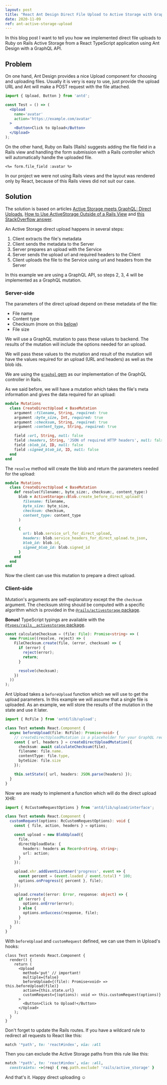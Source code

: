 ```yaml
---
layout: post
title: "React Ant Design Direct File Upload to Active Storage with GraphQL in Ruby on Rails"
date: 2020-11-09
ref: ant-active-storage-upload
---
```

In this blog post I want to tell you how we implemented direct file uploads
to Ruby on Rails Active Storage from a React TypeScript application using
Ant Design with a GraphQL API.

## Problem
On one hand, Ant Design provides a nice Upload component for choosing and
uploading files. Usually it is very is easy to use, just provide the upload URL
and Ant will make a POST request with the file attached.

```jsx
import { Upload, Button } from 'antd';

const Test = () => (
  <Upload
    name='avatar'
    action='https://example.com/avatar'
  >
    <Button>Click to Upload</Button>
  </Upload>
);
```

On the other hand, Ruby on Rails (Rails) suggests adding the file field in a Rails view
and handling the form submission with a Rails controller which will automatically
handle the uploaded file.
```erb
<%= form.file_field :avatar %>
```

In our project we were not using Rails views and the layout was rendered
only by React, because of this Rails views did not suit our case.

## Solution
The solution is based on articles
[Active Storage meets GraphQL: Direct Uploads](https://evilmartians.com/chronicles/active-storage-meets-graphql-direct-uploads),
[How to Use ActiveStorage Outside of a Rails View](https://cameronbothner.com/activestorage-beyond-rails-views/)
and [this StackOverflow answer](https://cameronbothner.com/activestorage-beyond-rails-views/).

An Active Storage direct upload happens in several steps:
1. Client extracts the file's metadata
2. Client sends the metadata to the Server
3. Server prepares an upload with the Service
4. Server sends the upload url and required headers to the Client
5. Client uploads the file to the Service using url and headers from the Server

In this example we are using a GraphQL API, so steps 2, 3, 4 will be implemented
as a GraphQL mutation.

### Server-side

The parameters of the direct upload depend on these metadata of the file:
* File name
* Content type
* Checksum (more on this [below](#client-side))
* File size

We will use a GraphQL mutation to pass these values to backend. The results
of the mutation will include the options needed for an upload.

We will pass these values to the mutation and result of the mutation
will have the values required for an upload (URL and headers) as well as
the blob ids.

We are using the [`graphql` gem](https://graphql-ruby.org/) as our implementation
of the GraphQL controller in Rails.

As we said before, we will have a mutation which takes the file's meta information
and gives the data required for an upload:
```ruby
module Mutations
  class CreateDirectUpload < BaseMutation
    argument :filename, String, required: true
    argument :byte_size, Int, required: true
    argument :checksum, String, required: true
    argument :content_type, String, required: true

    field :url, String, null: false
    field :headers, String, 'JSON of required HTTP headers', null: false
    field :blob_id, ID, null: false
    field :signed_blob_id, ID, null: false
  end
end
```

The `resolve` method will create the blob and return the parameters needed for
the upload:
```ruby
module Mutations
  class CreateDirectUpload < BaseMutation
    def resolve(filename:, byte_size:, checksum:, content_type:)
      blob = ActiveStorage::Blob.create_before_direct_upload!(
        filename: filename,
        byte_size: byte_size,
        checksum: checksum,
        content_type: content_type
      )

      {
        url: blob.service_url_for_direct_upload,
        headers: blob.service_headers_for_direct_upload.to_json,
        blob_id: blob.id,
        signed_blob_id: blob.signed_id
      }
    end
  end
end
```

Now the client can use this mutation to prepare a direct upload.

### Client-side
Mutation's arguments are self-explanatory except the the `checksum` argument.
The checksum string should be computed with a specific algorithm which is
provided in the [`@rails/activestorage` package](https://www.npmjs.com/package/@rails/activestorage).

**Bonus!** TypeScript typings are available with
the [`@types/rails__activestorage` package](https://www.npmjs.com/package/@types/rails__activestorage).

```ts
const calculateChecksum = (file: File): Promise<string> => (
  new Promise((resolve, reject) => (
    FileChecksum.create(file, (error, checksum) => {
      if (error) {
        reject(error);
        return;
      }

      resolve(checksum);
    })
  ))
);
```

Ant Upload takes a `beforeUpload` function which we will use to get the upload
parameters. In this example we will assume that a single file is uploaded.
As an example, we will store the results of the mutation in the state and
use it later.

```ts
import { RcFile } from 'antd/lib/upload';

class Test extends React.Component {
  async beforeUpload(file: RcFile): Promise<void> {
    // createDirectUploadMutation is a placeholder for your GraphQL request method
    const { url, headers } = createDirectUploadMutation({
      checksum: await calculateChecksum(file),
      filename: file.name.
      contentType: file.type,
      byteSize: file.size
    });

    this.setState({ url, headers: JSON.parse(headers) });
  }
}
```

Now we are ready to implement a function which will do the direct upload XHR:
```ts
import { RcCustomRequestOptions } from 'antd/lib/upload/interface';

class Test extends React.Component {
  customRequest(options: RcCustomRequestOptions): void {
    const { file, action, headers } = options;

    const upload = new BlobUpload({
      file,
      directUploadData: {
        headers: headers as Record<string, string>;
        url: action;
      }
    });

    upload.xhr.addEventListener('progress', event => {
      const percent = (event.loaded / event.total) * 100;
      options.onProgress({ percent }, file);
    });

    upload.create((error: Error, response: object) => {
      if (error) {
        options.onError(error);
      } else {
        options.onSuccess(response, file);
      }
    });
  }
}
```

With `beforeUpload` and `customRequest` defined, we can use them in
Upload's hooks:
```tsx
class Test extends React.Component {
  render() {
    return (
      <Upload
        method='put' // important!
        multiple={false}
        beforeUpload={(file): Promise<void> => this.beforeUpload(file)}
        action={this.state.url}
        customRequest={(options): void => this.customRequest(options)}
      >
        <Button>Click to Upload!</Button>
      </Upload>
    );
  }
}
```

Don't forget to update the Rails routes. If you have a wildcard rule
to redirect all requests to React like this:
```ruby
match '*path', to: 'react#index', via: :all
```

Then you can exclude the Active Storage paths from this rule like this:
```ruby
match '*path', to: 'react#index', via: :all,
  constraints: ->(req) { req.path.exclude? 'rails/active_storage' }
```

And that's it. Happy direct uploading :relaxed:
